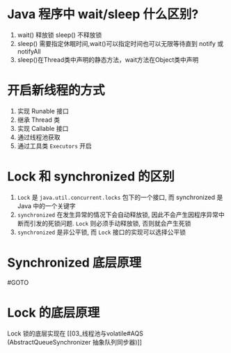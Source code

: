 # Java 程序中 wait/sleep 什么区别?
1. wait() 释放锁 sleep() 不释放锁
2. sleep() 需要指定休眠时间,wait()可以指定时间也可以无限等待直到 notify 或 notifyAll
3. sleep()在Thread类中声明的静态方法，wait方法在Object类中声明

# 开启新线程的方式
1. 实现 Runable 接口
2. 继承 Thread 类
3. 实现 Callable 接口
4. 通过线程池获取
5. 通过工具类 `Executors` 开启

# Lock 和 synchronized 的区别
1. `Lock` 是 `java.util.concurrent.locks` 包下的一个接口, 而 synchronized 是 Java 中的一个关键字
2. `synchronized` 在发生异常的情况下会自动释放锁, 因此不会产生因程序异常中断而引发的死锁问题. `Lock` 则必须手动释放锁, 否则就会产生死锁
3. `synchronized` 是非公平锁, 而 `Lock` 接口的实现可以选择公平锁

# Synchronized 底层原理
#GOTO

# Lock 的底层原理
Lock 锁的底层实现在 [[03_线程池与volatile#AQS (AbstractQueueSynchronizer 抽象队列同步器)]]
